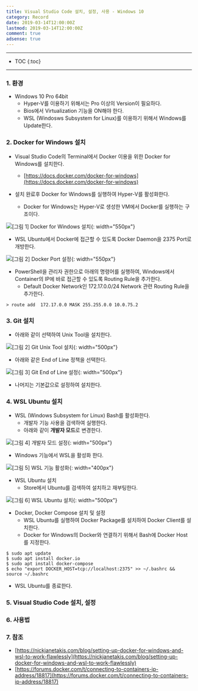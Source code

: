 ```yaml
---
title: Visual Studio Code 설치, 설정, 사용 - Windows 10
category: Record
date: 2019-03-14T12:00:00Z
lastmod: 2019-03-14T12:00:00Z
comment: true
adsense: true
---
```


***

* TOC
{:toc}

***

### 1. 환경

* Windows 10 Pro 64bit
  * Hyper-V를 이용하기 위해서는 Pro 이상의 Version이 필요하다.
  * Bios에서 Virtualization 기능을 ON해야 한다.
  * WSL (Windosws Subsystem for Linux)를 이용하기 위해서 Windows를 Update한다.

### 2. Docker for Windows 설치

* Visual Studio Code의 Terminal에서 Docker 이용을 위한 Docker for Windows를 설치한다.
  * [https://docs.docker.com/docker-for-windows](https://docs.docker.com/docker-for-windows)

* 설치 완료후 Docker for Windows를 실행하여 Hyper-V를 활성화한다.
  * Docker for Windows는 Hyper-V로 생성한 VM에서 Docker를 실행하는 구조이다.

![[그림 1] Docker for Windows 설치]({{site.baseurl}}/images/record/Visual_Studio_Code_Install_Windows_10/Docker_Install_01.PNG){: width="550px"}

* WSL Ubuntu에서 Docker에 접근할 수 있도록 Docker Daemon을 2375 Port로 개방한다.

![[그림 2] Docker Port 설정]({{site.baseurl}}/images/record/Visual_Studio_Code_Install_Windows_10/Docker_Install_02.PNG){: width="550px"}

* PowerShell을 관리자 권한으로 아래의 명령어를 실행하여, Windows에서 Container의 IP에 바로 접근할 수 있도록 Routing Rule을 추가한다.
  * Default Docker Network인 172.17.0.0/24 Network 관련 Routing Rule을 추가한다.

~~~
> route add  172.17.0.0 MASK 255.255.0.0 10.0.75.2
~~~

### 3. Git 설치

* 아래와 같이 선택하여 Unix Tool을 설치한다.

![[그림 2] Git Unix Tool 설치]({{site.baseurl}}/images/record/Visual_Studio_Code_Install_Windows_10/Git_Install_01.PNG){: width="500px"}

* 아래와 같은 End of Line 정책을 선택한다.

![[그림 3] Git End of Line 설정]({{site.baseurl}}/images/record/Visual_Studio_Code_Install_Windows_10/Git_Install_02.PNG){: width="500px"}

* 나머지는 기본값으로 설정하여 설치한다.

### 4. WSL Ubuntu 설치

* WSL (Windows Subsystem for Linux) Bash를 활성화한다.
  * 개발자 기능 사용을 검색하여 실행한다.
  * 아래와 같이 **개발자 모드**로 변경한다.

![[그림 4] 개발자 모드 설정]({{site.baseurl}}/images/record/Visual_Studio_Code_Install_Windows_10/Developer_Mode.PNG){: width="500px"}

* Windows 기능에서 WSL을 활성화 한다.

![[그림 5] WSL 기능 활성화]({{site.baseurl}}/images/record/Visual_Studio_Code_Install_Windows_10/WSL_Enable.PNG){: width="400px"}

* WSL Ubuntu 설치
  * Store에서 Ubuntu를 검색하여 설치하고 재부팅한다.

![[그림 6] WSL Ubuntu 설치]({{site.baseurl}}/images/record/Visual_Studio_Code_Install_Windows_10/Ubuntu_Install.PNG){: width="500px"}

* Docker, Docker Compose 설치 및 설정
  * WSL Ubuntu를 실행하여 Docker Package를 설치하여 Docker Client를 설치한다.
  * Docker for Windows의 Docker와 연결하기 위해서 Bash에 Docker Host를 지정한다.

~~~
$ sudo apt update
$ sudo apt install docker.io
$ sudo apt install docker-compose
$ echo "export DOCKER_HOST=tcp://localhost:2375" >> ~/.bashrc && source ~/.bashrc
~~~

* WSL Ubuntu를 종료한다.

### 5. Visual Studio Code 설치, 설정

### 6. 사용법

### 7. 참조

* [https://nickjanetakis.com/blog/setting-up-docker-for-windows-and-wsl-to-work-flawlessly](https://nickjanetakis.com/blog/setting-up-docker-for-windows-and-wsl-to-work-flawlessly)
* [https://forums.docker.com/t/connecting-to-containers-ip-address/18817](https://forums.docker.com/t/connecting-to-containers-ip-address/18817)
